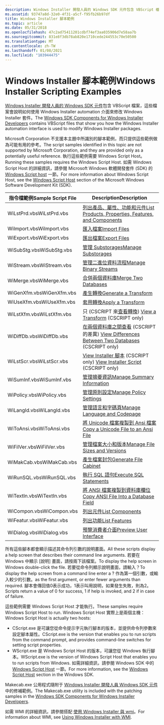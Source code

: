 ```yaml
---
description: Windows Installer 開發人員的 Windows SDK 元件包含 VBScript 檔案，這些檔案會說明如何使用 Windows Installer automation 介面來修改 Windows Installer 套件。
ms.assetid: 93747a8d-32e0-4f31-a5cf-f95fb26b97df
title: Windows Installer 腳本範例
ms.topic: article
ms.date: 05/31/2018
ms.openlocfilehash: 47c2ad75411201cdbf74ef3aa035906d7e58aa7b
ms.sourcegitcommit: 831e8f3db78ab820e1710cede244553c70e50500
ms.translationtype: MT
ms.contentlocale: zh-TW
ms.lasthandoff: 01/08/2021
ms.locfileid: "103944475"
---
```

# <a name="windows-installer-scripting-examples"></a><span data-ttu-id="b5209-103">Windows Installer 腳本範例</span><span class="sxs-lookup"><span data-stu-id="b5209-103">Windows Installer Scripting Examples</span></span>

<span data-ttu-id="b5209-104">[Windows Installer 開發人員的 Windows SDK 元件](platform-sdk-components-for-windows-installer-developers.md)包含 VBScript 檔案，這些檔案會說明如何使用 Windows Installer automation 介面來修改 Windows Installer 套件。</span><span class="sxs-lookup"><span data-stu-id="b5209-104">The [Windows SDK Components for Windows Installer Developers](platform-sdk-components-for-windows-installer-developers.md) contains VBScript files that show you how the Windows Installer automation interface is used to modify Windows Installer packages.</span></span>

<span data-ttu-id="b5209-105">Microsoft Corporation 不支援本主題中所識別的腳本範例，而只提供這些範例做為可能有用的參考。</span><span class="sxs-lookup"><span data-stu-id="b5209-105">The script samples identified in this topic are not supported by Microsoft Corporation, and they are provided only as a potentially useful reference.</span></span> <span data-ttu-id="b5209-106">執行這些範例需要 Windows Script Host。</span><span class="sxs-lookup"><span data-stu-id="b5209-106">Running these samples requires the Windows Script Host.</span></span> <span data-ttu-id="b5209-107">如需 Windows Script Host 的詳細資訊，請參閱 Microsoft Windows 軟體開發套件 (SDK) 的 [Windows Script host](/previous-versions//9bbdkx3k(v=vs.85)) 一節。</span><span class="sxs-lookup"><span data-stu-id="b5209-107">For more information about Windows Script Host, see the [Windows Script Host](/previous-versions//9bbdkx3k(v=vs.85)) section of the Microsoft Windows Software Development Kit (SDK).</span></span>



| <span data-ttu-id="b5209-108">指令檔範例</span><span class="sxs-lookup"><span data-stu-id="b5209-108">Sample Script File</span></span> | <span data-ttu-id="b5209-109">Description</span><span class="sxs-lookup"><span data-stu-id="b5209-109">Description</span></span>                                                                                                 |
|--------------------|-------------------------------------------------------------------------------------------------------------|
| <span data-ttu-id="b5209-110">WiLstPrd.vbs</span><span class="sxs-lookup"><span data-stu-id="b5209-110">WiLstPrd.vbs</span></span>       | [<span data-ttu-id="b5209-111">列出產品、屬性、功能和元件</span><span class="sxs-lookup"><span data-stu-id="b5209-111">List Products, Properties, Features, and Components</span></span>](list-products-properties-features-and-components.md) |
| <span data-ttu-id="b5209-112">WiImport.vbs</span><span class="sxs-lookup"><span data-stu-id="b5209-112">WiImport.vbs</span></span>       | [<span data-ttu-id="b5209-113">匯入檔案</span><span class="sxs-lookup"><span data-stu-id="b5209-113">Import Files</span></span>](import-files.md)                                                                            |
| <span data-ttu-id="b5209-114">WiExport.vbs</span><span class="sxs-lookup"><span data-stu-id="b5209-114">WiExport.vbs</span></span>       | [<span data-ttu-id="b5209-115">匯出檔案</span><span class="sxs-lookup"><span data-stu-id="b5209-115">Export Files</span></span>](export-files.md)                                                                            |
| <span data-ttu-id="b5209-116">WiSubStg.vbs</span><span class="sxs-lookup"><span data-stu-id="b5209-116">WiSubStg.vbs</span></span>       | [<span data-ttu-id="b5209-117">管理 Substorages</span><span class="sxs-lookup"><span data-stu-id="b5209-117">Manage Substorages</span></span>](manage-substorages.md)                                                                |
| <span data-ttu-id="b5209-118">WiStream.vbs</span><span class="sxs-lookup"><span data-stu-id="b5209-118">WiStream.vbs</span></span>       | [<span data-ttu-id="b5209-119">管理二進位資料流程</span><span class="sxs-lookup"><span data-stu-id="b5209-119">Manage Binary Streams</span></span>](manage-binary-streams.md)                                                          |
| <span data-ttu-id="b5209-120">WiMerge.vbs</span><span class="sxs-lookup"><span data-stu-id="b5209-120">WiMerge.vbs</span></span>        | [<span data-ttu-id="b5209-121">合併兩個資料庫</span><span class="sxs-lookup"><span data-stu-id="b5209-121">Merge Two Databases</span></span>](merge-two-databases.md)                                                              |
| <span data-ttu-id="b5209-122">WiGenXfm.vbs</span><span class="sxs-lookup"><span data-stu-id="b5209-122">WiGenXfm.vbs</span></span>       | [<span data-ttu-id="b5209-123">產生轉換</span><span class="sxs-lookup"><span data-stu-id="b5209-123">Generate a Transform</span></span>](generate-a-transform.md)                                                            |
| <span data-ttu-id="b5209-124">WiUseXfm.vbs</span><span class="sxs-lookup"><span data-stu-id="b5209-124">WiUseXfm.vbs</span></span>       | [<span data-ttu-id="b5209-125">套用轉換</span><span class="sxs-lookup"><span data-stu-id="b5209-125">Apply a Transform</span></span>](apply-a-transform.md)                                                                  |
| <span data-ttu-id="b5209-126">WiLstXfm.vbs</span><span class="sxs-lookup"><span data-stu-id="b5209-126">WiLstXfm.vbs</span></span>       | <span data-ttu-id="b5209-127">只 (CSCRIPT 來[查看轉換](view-a-transform.md)) </span><span class="sxs-lookup"><span data-stu-id="b5209-127">[View a Transform](view-a-transform.md) (CSCRIPT only)</span></span>                                                     |
| <span data-ttu-id="b5209-128">WiDiffDb.vbs</span><span class="sxs-lookup"><span data-stu-id="b5209-128">WiDiffDb.vbs</span></span>       | <span data-ttu-id="b5209-129">[在兩個資料庫之間查看](view-differences-between-two-databases.md) (CSCRIPT 的差異) </span><span class="sxs-lookup"><span data-stu-id="b5209-129">[View Differences Between Two Databases](view-differences-between-two-databases.md) (CSCRIPT only)</span></span>         |
| <span data-ttu-id="b5209-130">WiLstScr.vbs</span><span class="sxs-lookup"><span data-stu-id="b5209-130">WiLstScr.vbs</span></span>       | <span data-ttu-id="b5209-131">[View Installer 腳本](view-installer-script.md) (CSCRIPT only) </span><span class="sxs-lookup"><span data-stu-id="b5209-131">[View Installer Script](view-installer-script.md) (CSCRIPT only)</span></span>                                           |
| <span data-ttu-id="b5209-132">WiSumInf.vbs</span><span class="sxs-lookup"><span data-stu-id="b5209-132">WiSumInf.vbs</span></span>       | [<span data-ttu-id="b5209-133">管理摘要資訊</span><span class="sxs-lookup"><span data-stu-id="b5209-133">Manage Summary Information</span></span>](manage-summary-information.md)                                                |
| <span data-ttu-id="b5209-134">WiPolicy.vbs</span><span class="sxs-lookup"><span data-stu-id="b5209-134">WiPolicy.vbs</span></span>       | [<span data-ttu-id="b5209-135">管理原則設定</span><span class="sxs-lookup"><span data-stu-id="b5209-135">Manage Policy Settings</span></span>](manage-policy-settings.md)                                                        |
| <span data-ttu-id="b5209-136">WiLangId.vbs</span><span class="sxs-lookup"><span data-stu-id="b5209-136">WiLangId.vbs</span></span>       | [<span data-ttu-id="b5209-137">管理語言和字碼頁</span><span class="sxs-lookup"><span data-stu-id="b5209-137">Manage Language and Codepage</span></span>](manage-language-and-codepage.md)                                            |
| <span data-ttu-id="b5209-138">WiToAnsi.vbs</span><span class="sxs-lookup"><span data-stu-id="b5209-138">WiToAnsi.vbs</span></span>       | [<span data-ttu-id="b5209-139">將 Unicode 檔案複製到 Ansi 檔案</span><span class="sxs-lookup"><span data-stu-id="b5209-139">Copy a Unicode File to an Ansi File</span></span>](copy-a-unicode-file-to-an-ansi-file.md)                              |
| <span data-ttu-id="b5209-140">WiFilVer.vbs</span><span class="sxs-lookup"><span data-stu-id="b5209-140">WiFilVer.vbs</span></span>       | [<span data-ttu-id="b5209-141">管理檔案大小和版本</span><span class="sxs-lookup"><span data-stu-id="b5209-141">Manage File Sizes and Versions</span></span>](manage-file-sizes-and-versions.md)                                        |
| <span data-ttu-id="b5209-142">WiMakCab.vbs</span><span class="sxs-lookup"><span data-stu-id="b5209-142">WiMakCab.vbs</span></span>       | [<span data-ttu-id="b5209-143">產生檔案封包</span><span class="sxs-lookup"><span data-stu-id="b5209-143">Generate File Cabinet</span></span>](generate-file-cabinet.md)                                                          |
| <span data-ttu-id="b5209-144">WiRunSQL.vbs</span><span class="sxs-lookup"><span data-stu-id="b5209-144">WiRunSQL.vbs</span></span>       | [<span data-ttu-id="b5209-145">執行 SQL 語句</span><span class="sxs-lookup"><span data-stu-id="b5209-145">Execute SQL Statements</span></span>](execute-sql-statements.md)                                                        |
| <span data-ttu-id="b5209-146">WiTextIn.vbs</span><span class="sxs-lookup"><span data-stu-id="b5209-146">WiTextIn.vbs</span></span>       | [<span data-ttu-id="b5209-147">將 ANSI 檔案複製到資料庫欄位</span><span class="sxs-lookup"><span data-stu-id="b5209-147">Copy ANSI File Into a Database Field</span></span>](copy-ansi-file-into-a-database-field.md)                            |
| <span data-ttu-id="b5209-148">WiCompon.vbs</span><span class="sxs-lookup"><span data-stu-id="b5209-148">WiCompon.vbs</span></span>       | [<span data-ttu-id="b5209-149">列出元件</span><span class="sxs-lookup"><span data-stu-id="b5209-149">List Components</span></span>](list-components.md)                                                                      |
| <span data-ttu-id="b5209-150">WiFeatur.vbs</span><span class="sxs-lookup"><span data-stu-id="b5209-150">WiFeatur.vbs</span></span>       | [<span data-ttu-id="b5209-151">列出功能</span><span class="sxs-lookup"><span data-stu-id="b5209-151">List Features</span></span>](list-features.md)                                                                          |
| <span data-ttu-id="b5209-152">WiDialog.vbs</span><span class="sxs-lookup"><span data-stu-id="b5209-152">WiDialog.vbs</span></span>       | [<span data-ttu-id="b5209-153">預覽消費者介面</span><span class="sxs-lookup"><span data-stu-id="b5209-153">Preview User Interface</span></span>](preview-user-interface.md)                                                        |



 

<span data-ttu-id="b5209-154">所有這些腳本都會顯示描述其命令列引數的說明畫面。</span><span class="sxs-lookup"><span data-stu-id="b5209-154">All these scripts display a help screen that describes their command line arguments.</span></span> <span data-ttu-id="b5209-155">若要在 Windows 中顯示 [說明] 畫面，請按兩下該檔案。</span><span class="sxs-lookup"><span data-stu-id="b5209-155">To display the help screen in Windows double-click the file.</span></span> <span data-ttu-id="b5209-156">若要從命令列顯示說明畫面，請輸入？</span><span class="sxs-lookup"><span data-stu-id="b5209-156">To display the help screen from a command line enter a ?</span></span> <span data-ttu-id="b5209-157">作為第一個引數，或輸入較少的引數。</span><span class="sxs-lookup"><span data-stu-id="b5209-157">as the first argument, or enter fewer arguments than required.</span></span> <span data-ttu-id="b5209-158">腳本會傳回值0表示成功，1表示叫用說明，如果發生失敗，則為2。</span><span class="sxs-lookup"><span data-stu-id="b5209-158">Scripts return a value of 0 for success, 1 if help is invoked, and 2 if in case of failure.</span></span>

<span data-ttu-id="b5209-159">這些範例需要 Windows Script Host 才能執行。</span><span class="sxs-lookup"><span data-stu-id="b5209-159">These samples require Windows Script Host to run.</span></span> <span data-ttu-id="b5209-160">Windows Script Host 實際上是兩個主機：</span><span class="sxs-lookup"><span data-stu-id="b5209-160">Windows Script Host is actually two hosts:</span></span>

-   <span data-ttu-id="b5209-161">CScript.exe 是可讓您從命令提示字元執行腳本的版本，並提供命令列參數來設定腳本屬性。</span><span class="sxs-lookup"><span data-stu-id="b5209-161">CScript.exe is the version that enables you to run scripts from the command prompt, and provides command-line switches for setting script properties.</span></span>
-   <span data-ttu-id="b5209-162">WScript.exe 是 Windows Script Host 的版本，可讓您從 Windows 執行腳本。</span><span class="sxs-lookup"><span data-stu-id="b5209-162">WScript.exe is the version of Windows Script Host that enables you to run scripts from Windows.</span></span> <span data-ttu-id="b5209-163">如需詳細資訊，請參閱 Windows SDK 中的 [Windows Script Host](/previous-versions//9bbdkx3k(v=vs.85)) 一節。</span><span class="sxs-lookup"><span data-stu-id="b5209-163">For more information, see the [Windows Script Host](/previous-versions//9bbdkx3k(v=vs.85)) section in the Windows SDK.</span></span>

<span data-ttu-id="b5209-164">Makecab.exe 公用程式隨附于 [Windows Installer 開發人員 Windows SDK 元件](platform-sdk-components-for-windows-installer-developers.md)中的修補範例。</span><span class="sxs-lookup"><span data-stu-id="b5209-164">The Makecab.exe utility is included with the patching samples in the [Windows SDK Components for Windows Installer Developers](platform-sdk-components-for-windows-installer-developers.md).</span></span>

<span data-ttu-id="b5209-165">如需 WMI 的詳細資訊，請參閱搭配 [使用 Windows Installer 與 wmi](using-windows-installer-with-wmi.md)。</span><span class="sxs-lookup"><span data-stu-id="b5209-165">For information about WMI, see [Using Windows Installer with WMI](using-windows-installer-with-wmi.md).</span></span>

 

 
